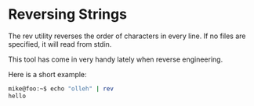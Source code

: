 # Reversing Strings

The rev utility reverses the order of characters in every line. If no files are specified, it will read from stdin.

This tool has come in very handy lately when reverse engineering.

Here is a short example:

```bash
mike@foo:~$ echo "olleh" | rev
hello
```
